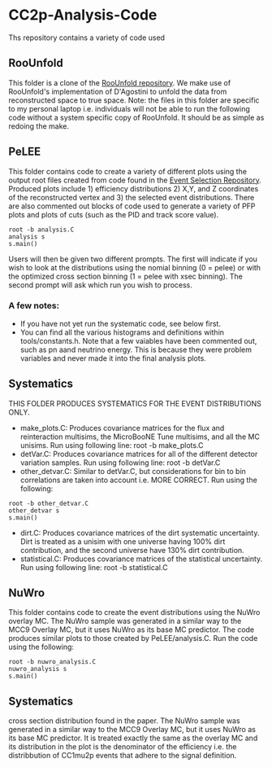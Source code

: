 # CC2p-Analysis-Code
Ths repository contains a variety of code used 

## RooUnfold
This folder is a clone of the [RooUnfold repository]([url](https://gitlab.cern.ch/RooUnfold/RooUnfold)). We make use of RooUnfold's implementation of D'Agostini to unfold the data from reconstructed space to true space. Note: the files in this folder are specific to my personal laptop i.e. individuals will not be able to run the following code without a system specific copy of RooUnfold. It should be as simple as redoing the make. 

## PeLEE
This folder contains code to create a variety of different plots using the output root files created from code found in the [Event Selection Repository]([url](https://github.com/ssfehlberg/CC2p-Event-Selection)). Produced plots include 1) efficiency distributions 2) X,Y, and Z coordinates of the reconstructed vertex and 3) the selected event distributions. There are also commented out blocks of code used to generate a variety of PFP plots and plots of cuts (such as the PID and track score value). 

```
root -b analysis.C
analysis s
s.main()
```
Users will then be given two different prompts. The first will indicate if you wish to look at the distributions using the nomial binning (0 = pelee) or with the optimized cross section binning (1 = pelee with xsec binning). The second prompt will ask which run you wish to process. 

### A few notes:
- If you have not yet run the systematic code, see below first.
- You can find all the various histograms and definitions within tools/constants.h. Note that a few vaiables have been commented out, such as pn aand neutrino energy. This is because they were problem variables and never made it into the final analysis plots.

## Systematics
THIS FOLDER PRODUCES SYSTEMATICS FOR THE EVENT DISTRIBUTIONS ONLY. 

- make_plots.C: Produces covariance matrices for the flux and reinteraction multisims, the MicroBooNE Tune multisims, and all the MC unisims. Run using following line: root -b make_plots.C
- detVar.C: Produces covariance matrices for all of the different detector variation samples. Run using following line: root -b detVar.C
- other_detvar.C: Similar to detVar.C, but considerations for bin to bin correlations are taken into account i.e. MORE CORRECT. Run using the following:
```
root -b other_detvar.C
other_detvar s
s.main()
```
- dirt.C: Produces covariance matrices of the dirt systematic uncertainty. Dirt is treated as a unisim with one universe having 100% dirt contribution, and the second universe have 130% dirt contribution.
- statistical.C: Produces covariance matrices of the statistical uncertainty. Run using following line: root -b statistical.C
## NuWro
This folder contains code to create the event distributions using the NuWro overlay MC. The NuWro sample was generated in a similar way to the MCC9 Overlay MC, but it uses NuWro as its base MC predictor. The code produces similar plots to those created by PeLEE/analysis.C. Run the code using the following:

```
root -b nuwro_analysis.C
nuwro_analysis s
s.main()
```

## Systematics

cross section distribution found in the paper. The NuWro sample was generated in a similar way to the MCC9 Overlay MC, but it uses NuWro as its base MC predictor. It is treated exactly the
same as the overlay MC and its distribution in the plot is the denominator of the efficiency i.e. the distribbution of CC1mu2p events that adhere to the signal definition. 

